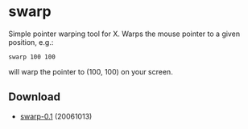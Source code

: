 swarp
=====
Simple pointer warping tool for X. Warps the mouse pointer to a given position, e.g.:

	swarp 100 100

will warp the pointer to (100, 100) on your screen.

Download
--------
* [swarp-0.1](//dl.suckless.org/tools/swarp-0.1.tar.gz) (20061013)

